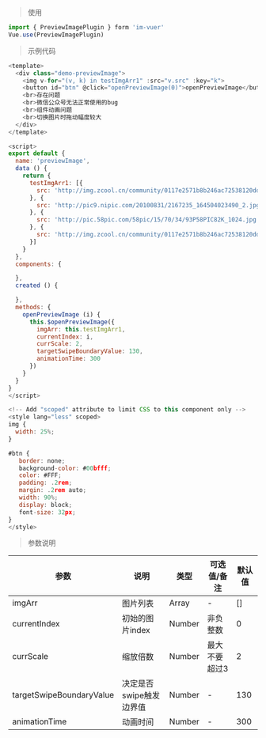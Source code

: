 > 使用

```js
import { PreviewImagePlugin } form 'im-vuer'
Vue.use(PreviewImagePlugin)
```

> 示例代码

```js
<template>
  <div class="demo-previewImage">
    <img v-for="(v, k) in testImgArr1" :src="v.src" :key="k">
    <button id="btn" @click="openPreviewImage(0)">openPreviewImage</button>
    <br>存在问题
    <br>微信公众号无法正常使用的bug
    <br>组件动画问题
    <br>切换图片时拖动幅度较大
  </div>
</template>

<script>
export default {
  name: 'previewImage',
  data () {
    return {
      testImgArr1: [{
        src: 'http://img.zcool.cn/community/0117e2571b8b246ac72538120dd8a4.jpg@1280w_1l_2o_100sh.jpg'
      }, {
        src: 'http://pic9.nipic.com/20100831/2167235_164504023490_2.jpg'
      }, {
        src: 'http://pic.58pic.com/58pic/15/70/34/93P58PIC82K_1024.jpg'
      }, {
        src: 'http://img.zcool.cn/community/0117e2571b8b246ac72538120dd8a4.jpg@1280w_1l_2o_100sh.jpg'
      }]
    }
  },
  components: {

  },
  created () {

  },
  methods: {
    openPreviewImage (i) {
      this.$openPreviewImage({
        imgArr: this.testImgArr1,
        currentIndex: i,
        currScale: 2,
        targetSwipeBoundaryValue: 130,
        animationTime: 300
      })
    }
  }
}
</script>

<!-- Add "scoped" attribute to limit CSS to this component only -->
<style lang="less" scoped>
img {
  width: 25%;
}

#btn {
   border: none;
   background-color: #00bfff;
   color: #FFF;
   padding: .2rem;
   margin: .2rem auto;
   width: 90%;
   display: block;
   font-size: 32px;
}
</style>

```
> 参数说明
<div>
  <table>
    <thead>
      <tr>
        <th>参数</th> 
        <th>说明</th> 
        <th>类型</th> 
        <th>可选值/备注</th> 
        <th>默认值</th>
      </tr>
    </thead> 
    <tbody>
      <tr>
        <td>imgArr</td> 
        <td>图片列表</td> 
        <td>Array</td> 
        <td>-</td> 
        <td>[]</td>
      </tr><tr>
        <td>currentIndex</td> 
        <td>初始的图片index</td> 
        <td>Number</td> 
        <td>非负整数</td> 
        <td>0</td>
      </tr><tr>
        <td>currScale</td> 
        <td>缩放倍数</td> 
        <td>Number</td> 
        <td>最大不要超过3</td> 
        <td>2</td>
      </tr><tr>
        <td>targetSwipeBoundaryValue</td> 
        <td>决定是否swipe触发边界值</td> 
        <td>Number</td> 
        <td>-</td> 
        <td>130</td>
      </tr><tr>
        <td>animationTime</td> 
        <td>动画时间</td> 
        <td>Number</td> 
        <td>-</td> 
        <td>300</td>
      </tr>
    </tbody>
  </table>
</div>